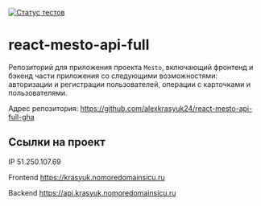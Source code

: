 [![Статус тестов](../../actions/workflows/tests.yml/badge.svg)](../../actions/workflows/tests.yml)

# react-mesto-api-full
Репозиторий для приложения проекта `Mesto`, включающий фронтенд и бэкенд части приложения со следующими возможностями: авторизации и регистрации пользователей, операции с карточками и пользователями.

Адрес репозитория: https://github.com/alexkrasyuk24/react-mesto-api-full-gha

## Ссылки на проект

IP 51.250.107.69

Frontend https://krasyuk.nomoredomainsicu.ru

Backend https://api.krasyuk.nomoredomainsicu.ru